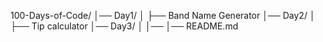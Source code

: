 100-Days-of-Code/
│── Day1/
│   ├── Band Name Generator
│── Day2/
│   ├── Tip calculator
│── Day3/
│   │── 
│── README.md
